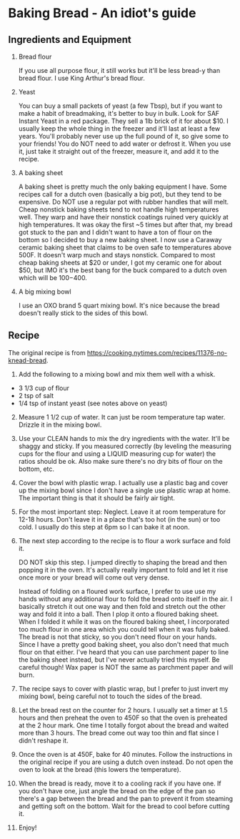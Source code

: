 # Baking Bread - An idiot's guide

## Ingredients and Equipment
1. Bread flour

    If you use all purpose flour, it still works but it'll be less bread-y than bread flour. I use King Arthur's bread flour.
    
2. Yeast
   
   You can buy a small packets of yeast (a few Tbsp), but if you want to make a habit of breadmaking, it's better to buy in bulk.
   Look for SAF Instant Yeast in a red package. They sell a 1lb brick of it for about $10.
   I usually keep the whole thing in the freezer and it'll last at least a few years. 
   You'll probably never use up the full pound of it, so give some to your friends!
   You do NOT need to add water or defrost it. When you use it, just take it straight out of the freezer, measure it, and add it to the recipe.
   
3. A baking sheet

   A baking sheet is pretty much the only baking equipment I have. Some recipes call for a dutch oven (basically a big pot), but they tend to be expensive.
   Do NOT use a regular pot with rubber handles that will melt.
   Cheap nonstick baking sheets tend to not handle high temperatures well. They warp and have their nonstick coatings ruined very quickly at high temperatures.
It was okay the first ~5 times but after that, my bread got stuck to the pan and I didn't want to have a ton of flour on the bottom so I decided to buy a new baking sheet.
   I now use a Caraway ceramic baking sheet that claims to be oven safe to temperatures above 500F. It doesn't warp much and stays nonstick. 
   Compared to most cheap baking sheets at $20 or under, I got my ceramic one for about $50, but IMO it's the best bang for the buck compared to a dutch oven which will be $100-$400.
 

4. A big mixing bowl

   I use an OXO brand 5 quart mixing bowl. It's nice because the bread doesn't really stick to the sides of this bowl.
   
 ## Recipe
 The original recipe is from https://cooking.nytimes.com/recipes/11376-no-knead-bread.
 
 1. Add the following to a mixing bowl and mix them well with a whisk.
  * 3 1/3 cup of flour
  * 2 tsp of salt
  * 1/4 tsp of instant yeast (see notes above on yeast)
2. Measure 1 1/2 cup of water. It can just be room temperature tap water. Drizzle it in the mixing bowl. 
3. Use your CLEAN hands to mix the dry ingredients with the water.
It'll be shaggy and sticky. If you measured correctly (by leveling the measuring cups for the flour and using a LIQUID measuring cup for water) the ratios should be ok.
Also make sure there's no dry bits of flour on the bottom, etc.
3. Cover the bowl with plastic wrap. I actually use a plastic bag and cover up the mixing bowl since I don't have a single use plastic wrap at home. 
The important thing is that it should be fairly air tight.
4. For the most important step: Neglect. Leave it at room temperature for 12-18 hours. Don't leave it in a place that's too hot (in the sun) or too cold.
I usually do this step at 6pm so I can bake it at noon.
5. The next step according to the recipe is to flour a work surface and fold it. 

   DO NOT skip this step. I jumped directly to shaping the bread and then popping it in the oven. It's actually really important to fold and let it rise once more or your bread will come out very dense.
  
   Instead of folding on a floured work surface, I prefer to use use my hands without any additional flour to fold the bread onto itself in the air. I basically stretch it out one way and then fold and stretch out the other way and fold it into a ball. 
   Then I plop it onto a floured baking sheet. When I folded it while it was on the floured baking sheet, I incorporated too much flour in one area which you could tell when it was fully baked.
   The bread is not that sticky, so you don't need flour on your hands. Since I have a pretty good baking sheet, you also don't need that much flour on that either. 
   I've heard that you can use parchment paper to line the baking sheet instead, but I've never actually tried this myself. Be careful though! Wax paper is NOT the same as parchment paper and will burn.

6. The recipe says to cover with plastic wrap, but I prefer to just invert my mixing bowl, being careful not to touch the sides of the bread.

7. Let the bread rest on the counter for 2 hours. I usually set a timer at 1.5 hours and then preheat the oven to 450F so that the oven is preheated at the 2 hour mark. 
One time I totally forgot about the bread and waited more than 3 hours. The bread come out way too thin and flat since I didn't reshape it.

8. Once the oven is at 450F, bake for 40 minutes. Follow the instructions in the original recipe if you are using a dutch oven instead. Do not open the oven to look at the bread (this lowers the temperature).

9. When the bread is ready, move it to a cooling rack if you have one. If you don't have one, just angle the bread on the edge of the pan so there's a gap between the bread and the pan to prevent it from steaming and getting soft on the bottom.
   Wait for the bread to cool before cutting it.
   
10. Enjoy!
